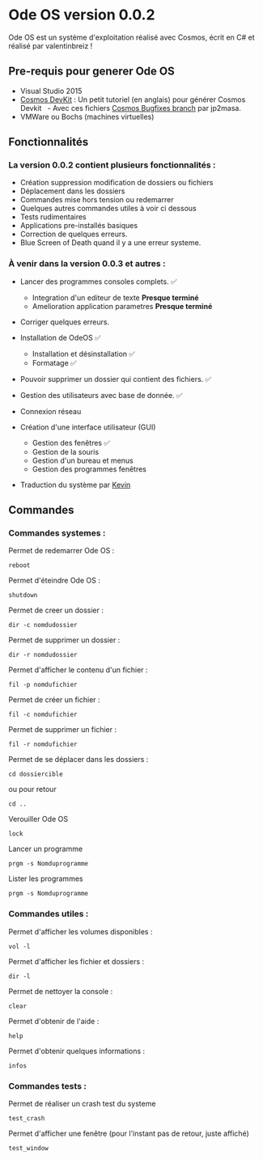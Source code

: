 # Ode OS version 0.0.2

Ode OS est un système d'exploitation réalisé avec Cosmos, écrit en C# et réalisé par valentinbreiz !

## Pre-requis pour generer Ode OS

* Visual Studio 2015
* [Cosmos DevKit](https://github.com/CosmosOS/Cosmos/wiki/Devkit) : Un petit tutoriel (en anglais) pour générer Cosmos Devkit
   - Avec ces fichiers [Cosmos Bugfixes branch](https://github.com/jp2masa/Cosmos/tree/Bugfixes) par jp2masa.
* VMWare ou Bochs (machines virtuelles)


## Fonctionnalités
### La version 0.0.2 contient plusieurs fonctionnalités :
* Création suppression modification de dossiers ou fichiers
* Déplacement dans les dossiers
* Commandes mise hors tension ou redemarrer
* Quelques autres commandes utiles à voir ci dessous
* Tests rudimentaires
* Applications pre-installés basiques
* Correction de quelques erreurs.
* Blue Screen of Death quand il y a une erreur systeme.

### À venir dans la version 0.0.3 et autres :
* Lancer des programmes consoles complets.                        :white_check_mark:
  - Integration d'un editeur de texte                             **Presque terminé**
  - Amelioration application parametres                           **Presque terminé**

* Corriger quelques erreurs.
* Installation de OdeOS                                           :white_check_mark:
  - Installation et désinstallation                               :white_check_mark:
  - Formatage                                                     :white_check_mark:
* Pouvoir supprimer un dossier qui contient des fichiers.         :white_check_mark:
* Gestion des utilisateurs avec base de donnée.                   :white_check_mark:
* Connexion réseau
* Création d'une interface utilisateur (GUI)
  - Gestion des fenêtres                                          :white_check_mark:
  - Gestion de la souris
  - Gestion d'un bureau et menus
  - Gestion des programmes fenêtres
* Traduction du système par [Kevin](https://github.com/TheCool1James)

## Commandes

### Commandes systemes :

Permet de redemarrer Ode OS :
```
reboot
```
Permet d'éteindre Ode OS :
```
shutdown
```
Permet de creer un dossier :
```
dir -c nomdudossier
```
Permet de supprimer un dossier :
```
dir -r nomdudossier
```
Permet d'afficher le contenu d'un fichier :
```
fil -p nomdufichier
```
Permet de créer un fichier :
```
fil -c nomdufichier
```
Permet de supprimer un fichier :
```
fil -r nomdufichier
```
Permet de se déplacer dans les dossiers :
```
cd dossiercible
```
ou pour retour
```
cd ..
```
Verouiller Ode OS
```
lock
```
Lancer un programme
```
prgm -s Nomduprogramme
```
Lister les programmes
```
prgm -s Nomduprogramme
```
### Commandes utiles :

Permet d'afficher les volumes disponibles :
```
vol -l
```
Permet d'afficher les fichier et dossiers :
```
dir -l
```
Permet de nettoyer la console :
```
clear
```
Permet d'obtenir de l'aide :
```
help
```
Permet d'obtenir quelques informations :
```
infos
```

### Commandes tests :
Permet de réaliser un crash test du systeme
```
test_crash
```
Permet d'afficher une fenêtre (pour l'instant pas de retour, juste affiché)
```
test_window
```

